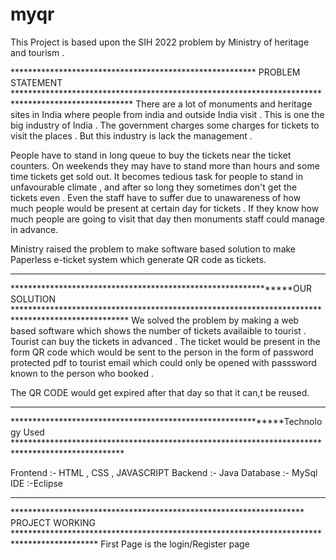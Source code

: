# myqr
This Project is based upon the SIH 2022 problem by Ministry of heritage and tourism . 

******************************************************** PROBLEM STATEMENT ***************************************************************************************************
There are a lot of monuments and heritage sites in India where people from india and outside India visit . This is one the big industry of India .
The government charges some charges for tickets to visit the places . But this industry is lack the management . 

People have to stand in long queue  to buy the tickets near the ticket counters. On weekends they may have to stand more than hours and some time tickets get sold out.
It becomes tedious task for  people to stand in unfavourable climate , and after so long they sometimes don't get the tickets even . 
Even the staff have to suffer due to unawareness of how much people would be present at certain day for tickets . If they know how much people are going to visit that day 
then monuments staff could manage in advance. 

Ministry raised the problem to make software based solution to make Paperless e-ticket system which generate  QR code as tickets.
******************************************************************************************************************************************************************************



***************************************************************OUR SOLUTION **************************************************************************************************
We solved the problem by making a web based software which shows the number of tickets availaible to tourist . Tourist can buy the tickets in advanced .
The ticket would be present in the form QR code which would be sent to the person in the form of password protected  pdf to tourist email which could only be opened with 
passsword known to the person who booked .

The   QR  CODE would get expired after that day so that it can,t be reused.
******************************************************************************************************************************************************************************



*************************************************************Technology Used *************************************************************************************************

Frontend :- HTML , CSS , JAVASCRIPT
Backend :- Java
Database :- MySql
IDE :-Eclipse
******************************************************************************************************************************************************************************


******************************************************************* PROJECT WORKING *******************************************************************************************
First Page is the login/Register page 
